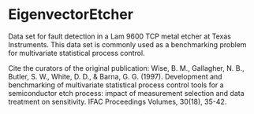 # EigenvectorEtcher
Data set for fault detection in a Lam 9600 TCP metal etcher at Texas Instruments. This data set is commonly used as a benchmarking problem for multivariate statistical process control.

Cite the curators of the original publication:
Wise, B. M., Gallagher, N. B., Butler, S. W., White, D. D., & Barna, G. G. (1997). Development and benchmarking of multivariate statistical process control tools for a semiconductor etch process: impact of measurement selection and data treatment on sensitivity. IFAC Proceedings Volumes, 30(18), 35-42.

